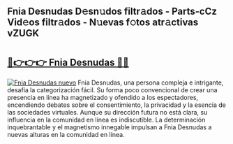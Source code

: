 ## Fnia Desnudas D𝚎sn𝚞dos filtr𝚊dos - Parts-cCz Vid𝚎os filtr𝚊dos - N𝚞evas f𝚘tos atr𝚊ctivas vZUGK

# <h2><a href="http://mb18z1.tromn.icu/?c=Fnia+Desnudas">🔗👉👉👉 Fnia Desnudas 🔗🔗</a></h2>

[![Fnia Desnudas nuevo](https://i.imgur.com/pEAQMta.gif)](http://mb18z1.tromn.icu/?c=Fnia+Desnudas)
Fnia Desnudas, una persona compleja e intrigante, desafía la categorización fácil. Su forma poco convencional de crear una presencia en línea ha magnetizado y ofendido a los espectadores, encendiendo debates sobre el consentimiento, la privacidad y la esencia de las sociedades virtuales. Aunque su dirección futura no está clara, su influencia en la comunidad en línea es indiscutible. La determinación inquebrantable y el magnetismo innegable impulsan a Fnia Desnudas a nuevas alturas en la comunidad en línea.
